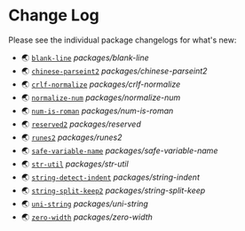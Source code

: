 # Change Log

Please see the individual package changelogs for what's new:

* 🌏 [`blank-line`](./packages/blank-line/CHANGELOG.md "packages/blank-line") *packages/blank-line*
* 🌏 [`chinese-parseint2`](./packages/chinese-parseint2/CHANGELOG.md "packages/chinese-parseint2") *packages/chinese-parseint2*
* 🌏 [`crlf-normalize`](./packages/crlf-normalize/CHANGELOG.md "packages/crlf-normalize") *packages/crlf-normalize*
* 🌏 [`normalize-num`](./packages/normalize-num/CHANGELOG.md "packages/normalize-num") *packages/normalize-num*
* 🌏 [`num-is-roman`](./packages/num-is-roman/CHANGELOG.md "packages/num-is-roman") *packages/num-is-roman*
* 🌏 [`reserved2`](./packages/reserved/CHANGELOG.md "packages/reserved") *packages/reserved*
* 🌏 [`runes2`](./packages/runes2/CHANGELOG.md "packages/runes2") *packages/runes2*
* 🌏 [`safe-variable-name`](./packages/safe-variable-name/CHANGELOG.md "packages/safe-variable-name") *packages/safe-variable-name*
* 🌏 [`str-util`](./packages/str-util/CHANGELOG.md "packages/str-util") *packages/str-util*
* 🌏 [`string-detect-indent`](./packages/string-indent/CHANGELOG.md "packages/string-indent") *packages/string-indent*
* 🌏 [`string-split-keep2`](./packages/string-split-keep/CHANGELOG.md "packages/string-split-keep") *packages/string-split-keep*
* 🌏 [`uni-string`](./packages/uni-string/CHANGELOG.md "packages/uni-string") *packages/uni-string*
* 🌏 [`zero-width`](./packages/zero-width/CHANGELOG.md "packages/zero-width") *packages/zero-width*

